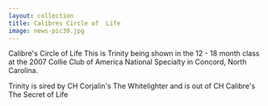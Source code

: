 ```yaml
---
layout: collection
title: Calibres Circle of  Life
image: news-pic39.jpg
---
```

Calibre's Circle of Life
 This is Trinity being shown in the 12 - 18 month class at the 2007 Collie Club of America National Specialty in Concord, North Carolina.
 
 Trinity is sired by CH Corjalin's The Whitelighter and is out of CH Calibre's The Secret of Life
